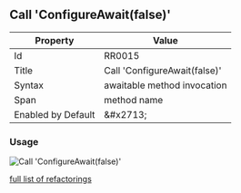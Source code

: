 ## Call 'ConfigureAwait\(false\)'

| Property | Value |
| -------- | ----- |
| Id | RR0015 |
| Title | Call 'ConfigureAwait\(false\)' |
| Syntax | awaitable method invocation |
| Span | method name |
| Enabled by Default | &\#x2713; |

### Usage

![Call 'ConfigureAwait\(false\)'](../../images/refactorings/CallConfigureAwait.png)

[full list of refactorings](Refactorings.md)